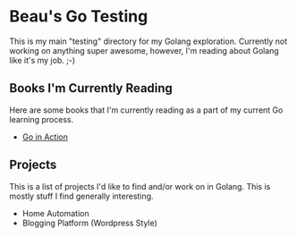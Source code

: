 # Beau's Go Testing
This is my main "testing" directory for my Golang exploration. Currently not working on anything super awesome, however, I'm reading about Golang like it's my job. ;-)

## Books I'm Currently Reading
Here are some books that I'm currently reading as a part of my current Go learning process.

* [Go in Action](https://www.manning.com/books/go-in-action)

## Projects
This is a list of projects I'd like to find and/or work on in Golang. This is mostly stuff I find generally interesting.

* Home Automation
* Blogging Platform (Wordpress Style)